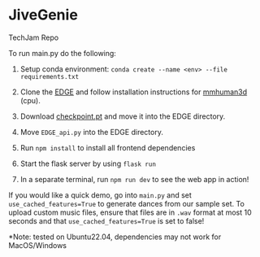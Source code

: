# JiveGenie

TechJam Repo

To run main.py do the following:

1. Setup conda environment:
   `conda create --name <env> --file requirements.txt`

2. Clone the [EDGE](https://github.com/Stanford-TML/EDGE.git) and follow installation instructions for [mmhuman3d](https://mmhuman3d.readthedocs.io/en/latest/install.html#) (cpu).

3. Download [checkpoint.pt](https://drive.google.com/file/d/1BAR712cVEqB8GR37fcEihRV_xOC-fZrZ/view?usp=share_link) and move it into the EDGE directory.

4. Move `EDGE_api.py` into the EDGE directory.

5. Run `npm install` to install all frontend dependencies

6. Start the flask server by using `flask run`

7. In a separate terminal, run `npm run dev` to see the web app in action!

If you would like a quick demo, go into `main.py` and set `use_cached_features=True` to generate dances from our sample set. To upload custom music files, ensure that files are in `.wav` format at most 10 seconds and that `use_cached_features=True` is set to false!

\*Note: tested on Ubuntu22.04, dependencies may not work for MacOS/Windows
